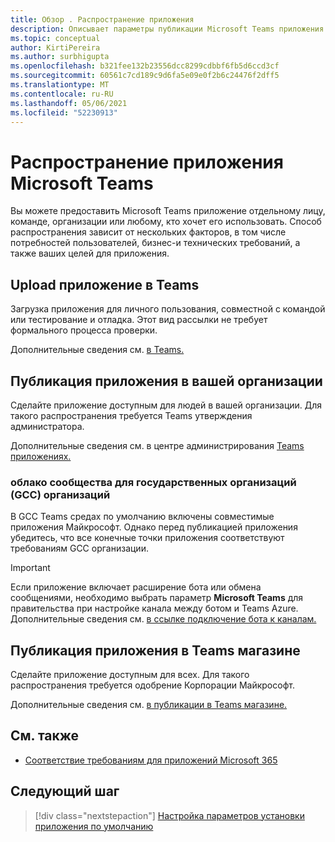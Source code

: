 ```yaml
---
title: Обзор . Распространение приложения
description: Описывает параметры публикации Microsoft Teams приложения.
ms.topic: conceptual
author: KirtiPereira
ms.author: surbhigupta
ms.openlocfilehash: b321fee132b23556dcc8299cdbbf6fb5d6ccd3cf
ms.sourcegitcommit: 60561c7cd189c9d6fa5e09e0f2b6c24476f2dff5
ms.translationtype: MT
ms.contentlocale: ru-RU
ms.lasthandoff: 05/06/2021
ms.locfileid: "52230913"
---
```

# <a name="distribute-your-microsoft-teams-app"></a>Распространение приложения Microsoft Teams

Вы можете предоставить Microsoft Teams приложение отдельному лицу, команде, организации или любому, кто хочет его использовать. Способ распространения зависит от нескольких факторов, в том числе потребностей пользователей, бизнес-и технических требований, а также ваших целей для приложения.

## <a name="upload-your-app-in-teams"></a>Upload приложение в Teams

Загрузка приложения для личного пользования, совместной с командой или тестирование и отладка. Этот вид рассылки не требует формального процесса проверки.

Дополнительные сведения см. [в Teams.](apps-upload.md)

## <a name="publish-your-app-to-your-org"></a>Публикация приложения в вашей организации

Сделайте приложение доступным для людей в вашей организации. Для такого распространения требуется Teams утверждения администратора.

Дополнительные сведения см. в центре администрирования [Teams приложениях.](https://docs.microsoft.com/MicrosoftTeams/manage-apps?toc=%2Fmicrosoftteams%2Fplatform%2Ftoc.json&bc=%2FMicrosoftTeams%2Fbreadcrumb%2Ftoc.json)

### <a name="government-community-cloud-gcc-organizations"></a>облако сообщества для государственных организаций (GCC) организаций

В GCC Teams средах по умолчанию включены совместимые приложения Майкрософт. Однако перед публикацией приложения убедитесь, что все конечные точки приложения соответствуют требованиям GCC организации.

> [!IMPORTANT]
>Если приложение включает расширение бота или обмена сообщениями, необходимо выбрать параметр **Microsoft Teams** для правительства при настройке канала между ботом и Teams Azure. Дополнительные сведения см. [в ссылке подключение бота к каналам.](/azure/bot-service/bot-service-manage-channels?view=azure-bot-service-4.0&preserve-view=true)

## <a name="publish-your-app-to-the-teams-store"></a>Публикация приложения в Teams магазине

Сделайте приложение доступным для всех. Для такого распространения требуется одобрение Корпорации Майкрософт.

Дополнительные сведения см. [в публикации в Teams магазине.](~/concepts/deploy-and-publish/appsource/publish.md)

## <a name="see-also"></a>См. также

* [Соответствие требованиям для приложений Microsoft 365](/microsoft-365-app-certification/overview)

## <a name="next-step"></a>Следующий шаг

> [!div class="nextstepaction"]
> [Настройка параметров установки приложения по умолчанию](~/concepts/deploy-and-publish/add-default-install-scope.md)
